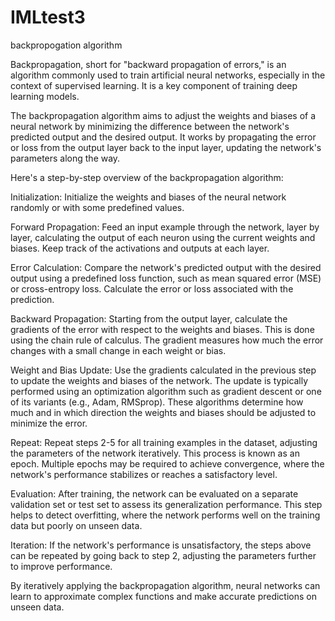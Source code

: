 # IMLtest3
backpropogation algorithm

Backpropagation, short for "backward propagation of errors," is an algorithm commonly used to train artificial neural networks, especially in the context of supervised learning. It is a key component of training deep learning models.

The backpropagation algorithm aims to adjust the weights and biases of a neural network by minimizing the difference between the network's predicted output and the desired output. It works by propagating the error or loss from the output layer back to the input layer, updating the network's parameters along the way.

Here's a step-by-step overview of the backpropagation algorithm:

Initialization: Initialize the weights and biases of the neural network randomly or with some predefined values.

Forward Propagation: Feed an input example through the network, layer by layer, calculating the output of each neuron using the current weights and biases. Keep track of the activations and outputs at each layer.

Error Calculation: Compare the network's predicted output with the desired output using a predefined loss function, such as mean squared error (MSE) or cross-entropy loss. Calculate the error or loss associated with the prediction.

Backward Propagation: Starting from the output layer, calculate the gradients of the error with respect to the weights and biases. This is done using the chain rule of calculus. The gradient measures how much the error changes with a small change in each weight or bias.

Weight and Bias Update: Use the gradients calculated in the previous step to update the weights and biases of the network. The update is typically performed using an optimization algorithm such as gradient descent or one of its variants (e.g., Adam, RMSprop). These algorithms determine how much and in which direction the weights and biases should be adjusted to minimize the error.

Repeat: Repeat steps 2-5 for all training examples in the dataset, adjusting the parameters of the network iteratively. This process is known as an epoch. Multiple epochs may be required to achieve convergence, where the network's performance stabilizes or reaches a satisfactory level.

Evaluation: After training, the network can be evaluated on a separate validation set or test set to assess its generalization performance. This step helps to detect overfitting, where the network performs well on the training data but poorly on unseen data.

Iteration: If the network's performance is unsatisfactory, the steps above can be repeated by going back to step 2, adjusting the parameters further to improve performance.

By iteratively applying the backpropagation algorithm, neural networks can learn to approximate complex functions and make accurate predictions on unseen data.
